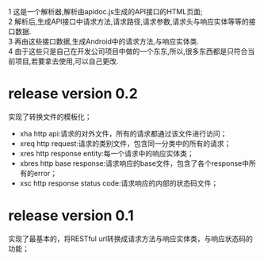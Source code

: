 1 这是一个解析器,解析由apidoc.js生成的API接口的HTML页面;<br>
2 解析后,生成API接口中请求方法,请求路径,请求参数,请求头与响应实体等等的接口数据.<br>
3 再由这些接口数据,生成Android中的请求方法,与响应实体类.<br>
4 由于这些只是自己在开发公司项目中做的一个东东,所以,很多东西都是只符合当前项目,若要拿去使用,可以自己更改.

release version 0.2
===================
实现了转换文件的模板化；
* xha   http api:请求的对外文件，所有的请求都通过该文件进行访问；
* xreq  http request:请求的类别文件，包含同一分类中的所有的请求；
* xres  http response entity:每一个请求中的响应实体类；
* xbres http base response:请求响应的base文件，包含了各个response中所有的error；
* xsc   http response status code:请求响应的内部的状态码文件；

release version 0.1
===================
实现了最基本的，将RESTful url转换成请求方法与响应实体类，与响应状态码的功能；
